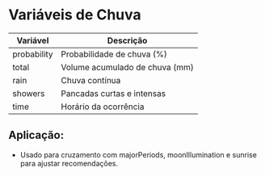
# Variáveis de Chuva
| Variável      | Descrição                                           |
|----------------|-----------------------------------------------------|
| probability    | Probabilidade de chuva (%)                         |
| total          | Volume acumulado de chuva (mm)                     |
| rain           | Chuva contínua                                     |
| showers        | Pancadas curtas e intensas                         |
| time           | Horário da ocorrência                              |
## Aplicação:
- Usado para cruzamento com majorPeriods, moonIllumination e sunrise para ajustar recomendações.
